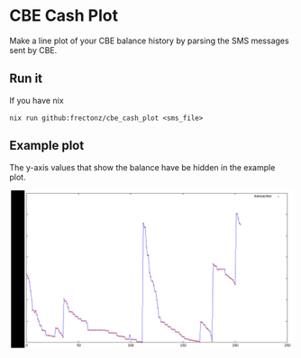 # CBE Cash Plot

Make a line plot of your CBE balance history by parsing the SMS messages sent by CBE.

## Run it

If you have nix

```
nix run github:frectonz/cbe_cash_plot <sms_file>
```

## Example plot

The y-axis values that show the balance have be hidden in the example plot.

![example](./example.png)
